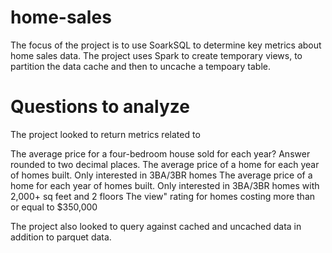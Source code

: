 # home-sales

The focus of the project is to use SoarkSQL to determine key metrics about home sales data. The project uses Spark to create temporary views, to partition the data cache and then to uncache a tempoary table.

# Questions to analyze

The project looked to return metrics related to

The average price for a four-bedroom house sold for each year? Answer rounded to two decimal places.
The average price of a home for each year of homes built. Only interested in 3BA/3BR homes
The average price of a home for each year of homes built. Only interested in 3BA/3BR homes with 2,000+ sq feet and 2 floors
The view" rating for homes costing more than or equal to $350,000


The project also looked to query against cached and uncached data in addition to parquet data.
